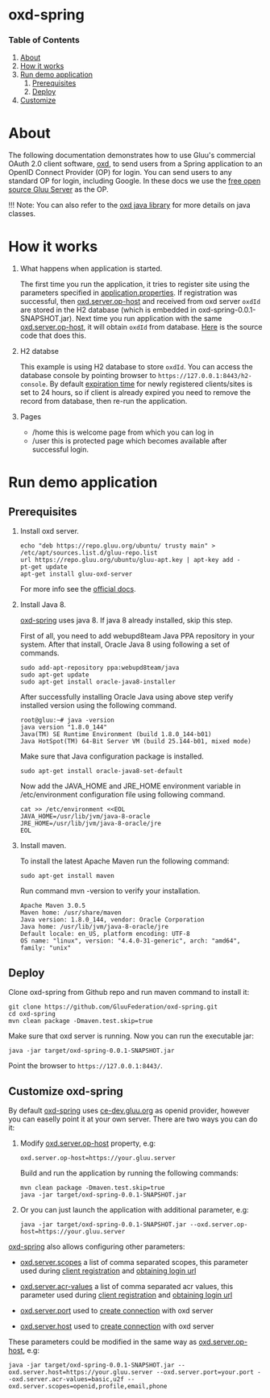 # oxd-spring <!-- intro -->
### Table of Contents 
1. [About](https://github.com/GluuFederation/oxd-spring#about)
2. [How it works](https://github.com/GluuFederation/oxd-spring#how-it-works)
3. [Run demo application](https://github.com/GluuFederation/oxd-spring#run-demo-application)
    1. [Prerequisites](https://github.com/GluuFederation/oxd-spring#prerequisites)
    2. [Deploy](https://github.com/GluuFederation/oxd-spring#deploy)
4. [Customize](https://github.com/GluuFederation/oxd-spring#customize-oxd-spring)

# About
The following documentation demonstrates how to use Gluu's commercial OAuth 2.0 client software, 
[oxd](http://oxd.gluu.org), to send users from a Spring application to an OpenID Connect Provider 
(OP) for login. You can send users to any standard OP for login, including Google. 
In these docs we use the [free open source Gluu Server](http://gluu.org/gluu-server) as the OP.

!!! Note:
    You can also refer to the [oxd java library](https://gluu.org/docs/oxd/latest/libraries/java/) for more details on java classes.
  
# How it works
1. What happens when application is started.

    The first time you run the application, it tries to register site using the parameters specified in [application.properties](https://github.com/GluuFederation/oxd-spring/blob/master/src/main/resources/application.properties). If registration was successful, then [oxd.server.op-host](https://github.com/GluuFederation/oxd-spring/blob/master/src/main/resources/application.properties#L19) and received from oxd server `oxdId` are stored in the H2 database (which is embedded in oxd-spring-0.0.1-SNAPSHOT.jar). Next time you run application with the same [oxd.server.op-host](https://github.com/GluuFederation/oxd-spring/blob/master/src/main/resources/application.properties#L19), it will obtain `oxdId` from database. [Here](https://github.com/GluuFederation/oxd-spring/blob/master/src/main/java/org/xdi/oxd/spring/Settings.java#L41) is the source code that does this.
    
2. H2 databse

    This example is using H2 database to store `oxdId`. You can access the database console by pointing browser to `https://127.0.0.1:8443/h2-console`. By default [expiration time](https://github.com/GluuFederation/community-edition-setup/blob/master/templates/oxauth-config.json#L185) for newly registered clients/sites is set to 24 hours, so if client is already expired you need to remove the record from database, then re-run the application.
    
3. Pages
    - /home this is welcome page from which you can log in
    - /user this is protected page which becomes available after successful login.
    
# Run demo application

## Prerequisites
1. Install oxd server.

    ```
    echo "deb https://repo.gluu.org/ubuntu/ trusty main" > /etc/apt/sources.list.d/gluu-repo.list
    url https://repo.gluu.org/ubuntu/gluu-apt.key | apt-key add -
    pt-get update
    apt-get install gluu-oxd-server
    ```
    For more info see the [official docs](https://gluu.org/docs/oxd/install/).
2. Install Java 8.

    [oxd-spring](https://github.com/GluuFederation/oxd-spring) uses java 8. If java 8 already installed, skip this step.

    First of all, you need to add webupd8team Java PPA repository in your system. After that install, Oracle Java 8 using following a set of commands.
    ```
    sudo add-apt-repository ppa:webupd8team/java
    sudo apt-get update
    sudo apt-get install oracle-java8-installer
    ```

    After successfully installing Oracle Java using above step verify installed version using the following command.
    ```
    root@gluu:~# java -version
    java version "1.8.0_144"
    Java(TM) SE Runtime Environment (build 1.8.0_144-b01)
    Java HotSpot(TM) 64-Bit Server VM (build 25.144-b01, mixed mode)
    ```

    Make sure that Java configuration package is installed.
    ```
    sudo apt-get install oracle-java8-set-default
    ```

    Now add the JAVA_HOME and JRE_HOME environment variable in /etc/environment configuration file using following command.
    ```
    cat >> /etc/environment <<EOL
    JAVA_HOME=/usr/lib/jvm/java-8-oracle
    JRE_HOME=/usr/lib/jvm/java-8-oracle/jre
    EOL
    ```
3. Install maven.

    To install the latest Apache Maven run the following command: 
    ```
    sudo apt-get install maven
    ```
    Run command mvn -version to verify your installation.
    ```
    Apache Maven 3.0.5
    Maven home: /usr/share/maven
    Java version: 1.8.0_144, vendor: Oracle Corporation
    Java home: /usr/lib/jvm/java-8-oracle/jre
    Default locale: en_US, platform encoding: UTF-8
    OS name: "linux", version: "4.4.0-31-generic", arch: "amd64", family: "unix"
    ```
## Deploy
Clone oxd-spring from Github repo and run maven command to install it:
```
git clone https://github.com/GluuFederation/oxd-spring.git
cd oxd-spring 
mvn clean package -Dmaven.test.skip=true
```
Make sure that oxd server is running. Now you can run the executable jar:
```
java -jar target/oxd-spring-0.0.1-SNAPSHOT.jar
```

Point the browser to `https://127.0.0.1:8443/`. 

## Customize oxd-spring
By default [oxd-spring](https://github.com/GluuFederation/oxd-spring) uses [ce-dev.gluu.org](https://ce-dev.gluu.org) as openid provider, however you can easelly point it at your own server. There are two ways you can do it:
1. Modify [oxd.server.op-host](https://github.com/GluuFederation/oxd-spring/blob/master/src/main/resources/application.properties#L19) property, e.g:
    ```
    oxd.server.op-host=https://your.gluu.server
    ```
    Build and run the application by running the following commands:
    ```
    mvn clean package -Dmaven.test.skip=true
    java -jar target/oxd-spring-0.0.1-SNAPSHOT.jar
    ```
2. Or you can just launch the application with additional parameter, e.g:
    ```
    java -jar target/oxd-spring-0.0.1-SNAPSHOT.jar --oxd.server.op-host=https://your.gluu.server
    ```
[oxd-spring](https://github.com/GluuFederation/oxd-spring) also allows configuring other parameters:
- [oxd.server.scopes](https://github.com/GluuFederation/oxd-spring/blob/master/src/main/resources/application.properties#L23) a list of comma separated scopes, this parameter used during [client registration](https://github.com/GluuFederation/oxd-spring/blob/master/src/main/java/org/xdi/oxd/spring/service/OxdServiceImpl.java#L55) and [obtaining login url](https://github.com/GluuFederation/oxd-spring/blob/master/src/main/java/org/xdi/oxd/spring/service/OxdServiceImpl.java#L83)

- [oxd.server.acr-values](https://github.com/GluuFederation/oxd-spring/blob/master/src/main/resources/application.properties#L22) a list of comma separated acr values, this parameter used during [client registration](https://github.com/GluuFederation/oxd-spring/blob/master/src/main/java/org/xdi/oxd/spring/service/OxdServiceImpl.java#L55) and [obtaining login url](https://github.com/GluuFederation/oxd-spring/blob/master/src/main/java/org/xdi/oxd/spring/service/OxdServiceImpl.java#L83)

- [oxd.server.port](https://github.com/GluuFederation/oxd-spring/blob/master/src/main/resources/application.properties#L21) used to [create connection](https://github.com/GluuFederation/oxd-spring/blob/master/src/main/java/org/xdi/oxd/spring/service/OxdServiceImpl.java#L43) with oxd server

- [oxd.server.host](https://github.com/GluuFederation/oxd-spring/blob/master/src/main/resources/application.properties#L20) used to [create connection](https://github.com/GluuFederation/oxd-spring/blob/master/src/main/java/org/xdi/oxd/spring/service/OxdServiceImpl.java#L43) with oxd server

These parameters could be modified in the same way as [oxd.server.op-host](https://github.com/GluuFederation/oxd-spring/blob/master/src/main/resources/application.properties#L19), e.g:
```
java -jar target/oxd-spring-0.0.1-SNAPSHOT.jar --oxd.server.host=https://your.gluu.server --oxd.server.port=your.port --oxd.server.acr-values=basic,u2f --oxd.server.scopes=openid,profile,email,phone
```
